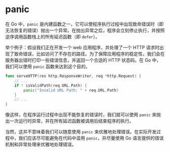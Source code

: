 # panic

在 Go 中，`panic` 是内建函数之一，它可以使程序执行过程中出现致命错误时（即无法恢复的错误）抛出一个异常。在抛出异常之后，程序会立刻停止执行，并按照逆序调用函数栈上的所有延迟函数（即 `defer`）。

举个例子：假设我们正在开发一个 web 应用程序，并处理了一个 HTTP 请求时出现了致命错误，比如访问了不存在的路径。为了保障应用程序的稳定性，我们会在服务器出错时打印一些错误信息，并返回一个合适的 HTTP 状态码。在 Go 中，我们可以使用 `panic` 函数来达到这个目的。

```go
func serveHTTP(res http.ResponseWriter, req *http.Request) {
    // ...
    if ! isValidPath(req.URL.Path) {
        panic("Invalid URL Path: " + req.URL.Path)
    }
    // ...
}
```

像这样，在程序运行过程中出现不能恢复的错误时，我们就可以使用 `panic` 来抛出一次运行时异常，并在所有延迟函数被调用后结束程序的执行。

当然，这并不意味着我们可以随意使用 `panic` 来优雅地处理错误。在实际开发过程中，我们应该尽可能避免在代码中滥用 `panic`，并尽量使用 Go 语言提供的错误机制和异常处理来优雅地处理错误。
